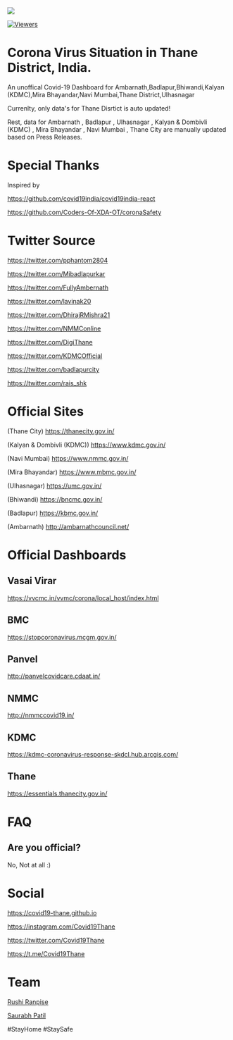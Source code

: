 <img src="https://img.icons8.com/office/50/000000/coronavirus.png"/>

<div>
 
[![Viewers](http://hits.dwyl.com/covid19-thane/covid19-thanegithubio.svg)](http://hits.dwyl.com/covid19-thane/covid19-thanegithubio)
</div>
 
# Corona Virus Situation in Thane District, India.
An unoffical Covid-19 Dashboard  for 
Ambarnath,Badlapur,Bhiwandi,Kalyan (KDMC),Mira Bhayandar,Navi Mumbai,Thane District,Ulhasnagar

Currenlty,
only data's for Thane Disrtict is auto updated!

Rest, 
data for Ambarnath , Badlapur , Ulhasnagar , Kalyan & Dombivli (KDMC) , Mira Bhayandar , Navi Mumbai , Thane City are manually updated based on Press Releases.

# Special Thanks

Inspired by

https://github.com/covid19india/covid19india-react

https://github.com/Coders-Of-XDA-OT/coronaSafety

# Twitter Source

https://twitter.com/pphantom2804

https://twitter.com/Mibadlapurkar

https://twitter.com/FullyAmbernath

https://twitter.com/lavinak20

https://twitter.com/DhirajRMishra21

https://twitter.com/NMMConline

https://twitter.com/DigiThane

https://twitter.com/KDMCOfficial

https://twitter.com/badlapurcity

https://twitter.com/rais_shk


# Official Sites

(Thane City)
https://thanecity.gov.in/

(Kalyan & Dombivli (KDMC))
https://www.kdmc.gov.in/

(Navi Mumbai)
https://www.nmmc.gov.in/

(Mira Bhayandar)
https://www.mbmc.gov.in/

(Ulhasnagar)
https://umc.gov.in/

(Bhiwandi)
https://bncmc.gov.in/

(Badlapur)
https://kbmc.gov.in/

(Ambarnath)
http://ambarnathcouncil.net/

# Official Dashboards

Vasai Virar
-
https://vvcmc.in/vvmc/corona/local_host/index.html

BMC
----
https://stopcoronavirus.mcgm.gov.in/

Panvel
--
http://panvelcovidcare.cdaat.in/

NMMC
----
http://nmmccovid19.in/

KDMC
----
https://kdmc-coronavirus-response-skdcl.hub.arcgis.com/

Thane
-----
https://essentials.thanecity.gov.in/

# FAQ

Are you official?
-----------------
No, Not at all :)

# Social

https://covid19-thane.github.io

https://instagram.com/Covid19Thane

https://twitter.com/Covid19Thane

https://t.me/Covid19Thane

# Team
[Rushi Ranpise](https://t.me/rushiranpise)

[Saurabh Patil](https://twitter.com/iSaurabh28)


 #StayHome #StaySafe
